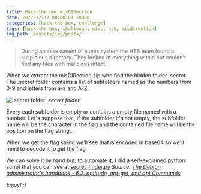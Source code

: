 ```yaml
---
title: Hack the box misDIRection
date: 2022-12-17 00:00:01 +0000
categories: [hack the box, challenge]
tags: [hack the box, challenge, misc, htb, misdirection]
img_path: /assets/img/posts/
---
```


>During an assessment of a unix system the HTB team found a suspicious directory. They looked at everything within but couldn't find any files with malicious intent.

When we extract the misDIRection.zip whe find the hidden folder .secret
The .secret folder contains a list of subfolders named as the numbers from 0-9 and letters from a-z and A-Z.

![.secret folder](misdirection.png)
_.secret folder_ 

Every each subfolder is empty or contains a empty file named with a number.
Let's suppose that, if the subfolder it's not empty, the subfolder name will be the character in the flag and the contained file name will be the position on the flag string...

When we get the flag string we'll see that is encoded in base64 so we'll need to decode it to get the flag.

We can solve it by hand but, to automate it, I did a self-explained python script that you can see at [secret_finder.py](https://github.com/rubenhortas/hackthebox/blob/main/misDirection/secret_finder.py)
_Source: [The Debian administrator's handbook - 6.2. aptitude, apt-get, and apt Commands](https://debian-handbook.info/browse/stable/sect.apt-get.html#sect.apt.install)_

_Enjoy! ;)_
